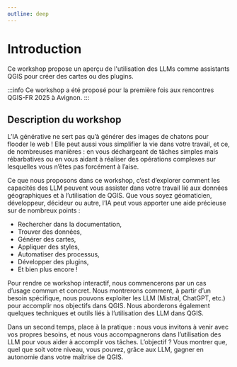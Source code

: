 ```yaml
---
outline: deep
---
```


# Introduction

Ce workshop propose un aperçu de l'utilisation des LLMs comme assistants QGIS pour créer des cartes ou des plugins. 

:::info
Ce workshop a été proposé pour la première fois aux rencontres QGIS-FR 2025 à Avignon.
:::

## Description du workshop

L’IA générative ne sert pas qu’à générer des images de chatons pour flooder le web ! Elle peut aussi vous simplifier la vie dans votre travail, et ce, de nombreuses manières : en vous déchargeant de tâches simples mais rébarbatives ou en vous aidant à réaliser des opérations complexes sur lesquelles vous n’êtes pas forcément à l’aise.

Ce que nous proposons dans ce workshop, c’est d’explorer comment les capacités des LLM peuvent vous assister dans votre travail lié aux données géographiques et à l’utilisation de QGIS.
Que vous soyez géomaticien, développeur, décideur ou autre, l’IA peut vous apporter une aide précieuse sur de nombreux points :
- Rechercher dans la documentation,
- Trouver des données,
- Générer des cartes,
- Appliquer des styles,
- Automatiser des processus,
- Développer des plugins,
- Et bien plus encore !

Pour rendre ce workshop interactif, nous commencerons par un cas d’usage commun et concret. Nous montrerons comment, à partir d’un besoin spécifique, nous pouvons exploiter les LLM (Mistral, ChatGPT, etc.) pour accomplir nos objectifs dans QGIS. Nous aborderons également quelques techniques et outils liés à l’utilisation des LLM dans QGIS.

Dans un second temps, place à la pratique : nous vous invitons à venir avec vos propres besoins, et nous vous accompagnerons dans l’utilisation des LLM pour vous aider à accomplir vos tâches. L’objectif ? Vous montrer que, quel que soit votre niveau, vous pouvez, grâce aux LLM, gagner en autonomie dans votre maîtrise de QGIS.

